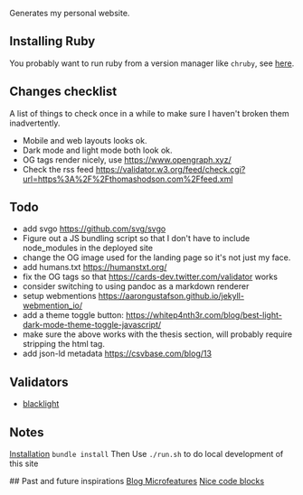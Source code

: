 Generates my personal website.

## Installing Ruby
You probably want to run ruby from a version manager like `chruby`, see [here](https://jekyllrb.com/docs/installation/macos/).

## Changes checklist
A list of things to check once in a while to make sure I haven't broken them inadvertently.
- Mobile and web layouts looks ok.
- Dark mode and light mode both look ok.
- OG tags render nicely, use https://www.opengraph.xyz/
- Check the rss feed https://validator.w3.org/feed/check.cgi?url=https%3A%2F%2Fthomashodson.com%2Ffeed.xml

## Todo
  - add svgo https://github.com/svg/svgo 
  - Figure out a JS bundling script so that I don't have to include node_modules in the deployed site 
  - change the OG image used for the landing page so it's not just my face.
  - add humans.txt https://humanstxt.org/
  - fix the OG tags so that https://cards-dev.twitter.com/validator works
  - consider switching to using pandoc as a markdown renderer
  - setup webmentions https://aarongustafson.github.io/jekyll-webmention_io/
  - add a theme toggle button: https://whitep4nth3r.com/blog/best-light-dark-mode-theme-toggle-javascript/
  - make sure the above works with the thesis section, will probably require stripping the html tag.
  - add json-ld metadata https://csvbase.com/blog/13

## Validators
  - [blacklight](https://themarkup.org/blacklight)

## Notes
[Installation](https://jekyllrb.com/docs/installation/macos/)
`bundle install`
Then
Use `./run.sh` to do local development of this site

## Past and future inspirations 
[Blog Microfeatures](https://danilafe.com/blog/blog_microfeatures/)
[Nice code blocks](https://staniks.github.io/articles/serious-engine-networking-analysis#overview)